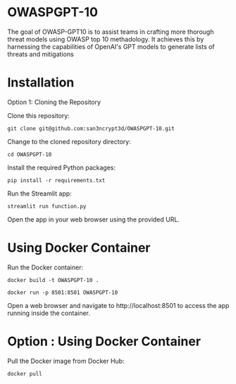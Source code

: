 # OWASPGPT-10
The goal of OWASP-GPT10 is to assist teams in crafting more thorough threat models using OWASP top 10 methadology. It achieves this by harnessing the capabilities of OpenAI's GPT models to generate lists of threats and mitigations

# Installation

Option 1: Cloning the Repository

Clone this repository:

```
git clone git@github.com:san3ncrypt3d/OWASPGPT-10.git

```
Change to the cloned repository directory:

```
cd OWASPGPT-10

```
Install the required Python packages:

```
pip install -r requirements.txt

```

Run the Streamlit app:

```
streamlit run function.py

```
Open the app in your web browser using the provided URL.



# Using Docker Container

Run the Docker container:

```
docker build -t OWASPGPT-10 .

```

```
docker run -p 8501:8501 OWASPGPT-10

```

Open a web browser and navigate to http://localhost:8501 to access the app running inside the container.




# Option : Using Docker Container

Pull the Docker image from Docker Hub:

```
docker pull

```
